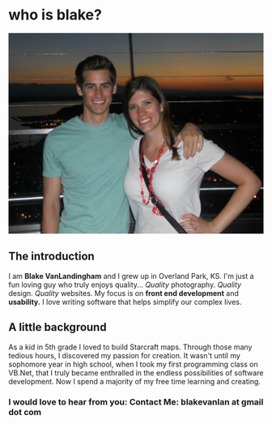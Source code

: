 
# who is blake?

<div class="image-wrap">
   <img src="/images/home/blake-and-maggie.jpg" alt="Blake and Maggie" title="Blake and Maggie">
</div>

## The introduction
I am **Blake VanLandingham** and I grew up in Overland Park, KS. I'm just a fun loving guy who truly enjoys quality... *Quality* photography. *Quality* design. *Quality* websites. My focus is on **front end development** and **usability.** I love writing software that helps simplify our complex lives.

## A little background

As a kid in 5th grade I loved to build Starcraft maps. Through those many tedious hours, I discovered my passion for creation. It wasn't until my sophomore year in high school, when I took my first programming class on VB.Net, that I truly became enthralled in the endless possibilities of software development. Now I spend a majority of my free time learning and creating.

<h3 class="contact">
   I would love to hear from you: <a class="email-text">Contact Me: blakevanlan at gmail dot com</a>
</h3>